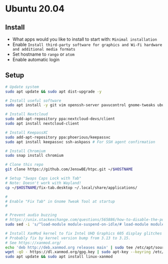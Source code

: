 # Ubuntu 20.04

## Install

- What apps would you like to install to start with: `Minimal installation`
- Enable `Install third-party software for graphics and Wi-Fi hardware and additional media formats`
- Set hostname to `rango` or `atom`
- Enable automatic login

## Setup

```bash
# Update system
sudo apt update && sudo apt dist-upgrade -y

# Install useful software
sudo apt install -y git vim openssh-server pavucontrol gnome-tweaks ubuntu-restricted-extras

# Install Nextcloud
sudo add-apt-repository ppa:nextcloud-devs/client
sudo apt install nextcloud-client

# Install KeepassXC
sudo add-apt-repository ppa:phoerious/keepassxc
sudo apt install keepassxc ssh-askpass # For SSH agent confirmation

# Install Chromium
sudo snap install chromium

# Clone this repo
git clone https://github.com/JenswBE/htpc.git ~/$HOSTNAME

# Setup "Swaps Caps Lock with Tab"
# Note: Doesn't work with Wayland!
cp ~/$HOSTNAME/fix-tab.desktop ~/.local/share/applications/

#
# Enable "Fix Tab" in Gnome Tweak Tool at startup
#

# Prevent audio buzzing
# https://unix.stackexchange.com/questions/565886/how-to-disable-the-power-saving-for-snd-hda-codec-realtek
sudo sed -i 's/^load-module module-suspend-on-idle/# load-module module-suspend-on-idle/' /etc/pulse/default.pa

# Install XanMod kernel to fix Intel UHD Graphics 605 display glitches
# Probably fix by kernel version bump from 3.13 to 3.15.
# See https://xanmod.org/
echo 'deb http://deb.xanmod.org releases main' | sudo tee /etc/apt/sources.list.d/xanmod-kernel.list
wget -qO - https://dl.xanmod.org/gpg.key | sudo apt-key --keyring /etc/apt/trusted.gpg.d/xanmod-kernel.gpg add -
sudo apt update && sudo apt install linux-xanmod
```
